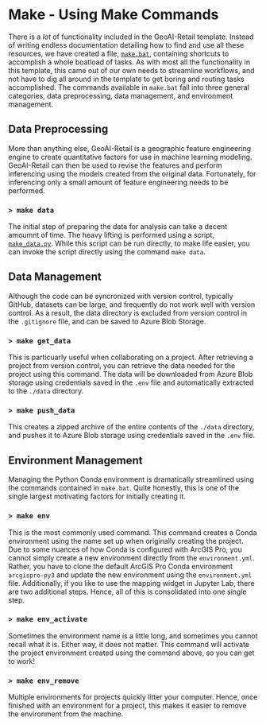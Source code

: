 # Make - Using Make Commands

There is a _lot_ of functionality included in the GeoAI-Retail template. Instead of writing endless documentation detailing how to find and use all these resources, we have created a file, [`make.bat`](https://github.com/knu2xs/geoai-retail/blob/master/%7B%7Bcookiecutter.project_name%7D%7D/make.bat), containing shortcuts to accomplish a whole boatload of tasks. As with most all the functionality in this template, this came out of our own needs to streamline workflows, and not have to dig all around in the template to get boring and routing tasks accomplished. The commands available in `make.bat` fall into three general categories, data preprocessing, data management, and environment management.

## Data Preprocessing

More than anything else, GeoAI-Retail is a geographic feature engineering engine to create quantitative factors for use in machine learning modeling. GeoAI-Retail can then be used to revise the features and perform inferencing using the models created from the original data. Fortunately, for inferencing only a small amount of feature engineering needs to be performed. 

### `> make data`

The initial step of preparing the data for analysis can take a decent amoumnt of time. The heavy lifting is performed using a script, [`make_data.py`](https://github.com/knu2xs/geoai-retail/blob/master/%7B%7Bcookiecutter.project_name%7D%7D/scripts/make_data.py). While this script can be run directly, to make life easier, you can invoke the script directly using the command `make data`.

## Data Management

Although the code can be syncronized with version control, typically GitHub, datasets can be large, and frequently do not work well with version control. As a result, the data directory is excluded from version control in the `.gitignore` file, and can be saved to Azure Blob Storage.

### `> make get_data`

This is particuarly useful when collaborating on a project. After retrieving a project from version control, you can retrieve the data needed for the project using this command. The data will be downloaded from Azure Blob storage using credentials saved in the `.env` file and automatically extracted to the `./data` directory.

### `> make push_data`

This creates a zipped archive of the entire contents of the `./data` directory, and pushes it to Azure Blob storage using credentials saved in the `.env` file.

## Environment Management

Managing the Python Conda environment is dramatically streamlined using the commands contained in `make.bat`. Quite honestly, this is one of the single largest motivating factors for initially creating it.

### `> make env`

This is the most commonly used command. This command creates a Conda environment using the name set up when originally creating the project. Due to some nuances of how Conda is configured with ArcGIS Pro, you cannot simply create a new environment directly from the `environment.yml`. Rather, you have to clone the default ArcGIS Pro Conda environment `arcgispro-py3` and update the new environment using the `environment.yml` file. Additionally, if you like to use the mapping widget in Jupyter Lab, there are two additional steps. Hence, all of this is consolidated into one single step.

### `> make env_activate`

Sometimes the environment name is a little long, and sometimes you cannot recall what it is. Either way, it does not matter. This command will activate the project environment created using the command above, so you can get to work!

### `> make env_remove`

Multiple environments for projects quickly litter your computer. Hence, once finished with an environment for a project, this makes it easier to remove the environment from the machine.